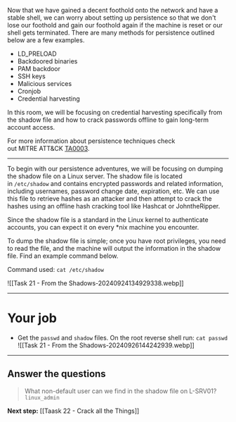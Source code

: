 Now that we have gained a decent foothold onto the network and have a stable shell, we can worry about setting up persistence so that we don't lose our foothold and gain our foothold again if the machine is reset or our shell gets terminated. There are many methods for persistence outlined below are a few examples.  

- LD_PRELOAD
- Backdoored binaries
- PAM backdoor
- SSH keys
- Malicious services
- Cronjob
- Credential harvesting

In this room, we will be focusing on credential harvesting specifically from the shadow file and how to crack passwords offline to gain long-term account access.  

For more information about persistence techniques check out MITRE ATT&CK [TA0003](https://attack.mitre.org/tactics/TA0003/).  

---

To begin with our persistence adventures, we will be focusing on dumping the shadow file on a Linux server. The shadow file is located in `/etc/shadow` and contains encrypted passwords and related information, including usernames, password change date, expiration, etc. We can use this file to retrieve hashes as an attacker and then attempt to crack the hashes using an offline hash cracking tool like Hashcat or JohntheRipper.  

Since the shadow file is a standard in the Linux kernel to authenticate accounts, you can expect it on every *nix machine you encounter.  

To dump the shadow file is simple; once you have root privileges, you need to read the file, and the machine will output the information in the shadow file. Find an example command below.  

Command used: `cat /etc/shadow`

![[Task 21 - From the Shadows-20240924134929338.webp]]


---

# Your job

- Get the `passwd` and `shadow` files.
	On the root reverse shell run:
	`cat passwd`
	![[Task 21 - From the Shadows-20240926144242939.webp]]


---

## Answer the questions

> What non-default user can we find in the shadow file on L-SRV01? `linux_admin`

**Next step:** [[Taask 22 - Crack all the Things]]

